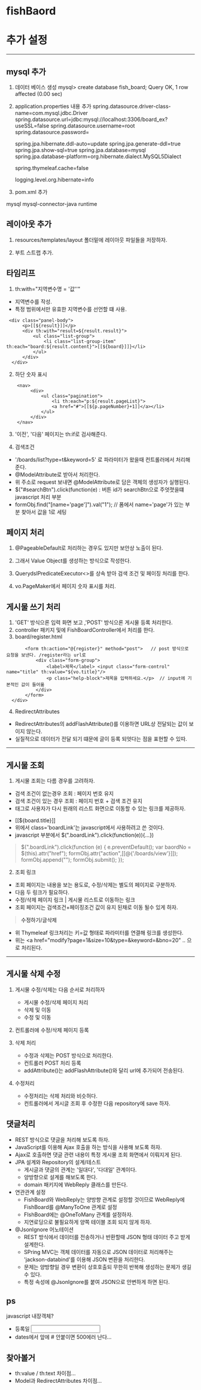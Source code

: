 fishBaord
==========
# 추가 설정
----------
## mysql 추가
1. 데이터 베이스 생성 
 mysql> create database fish_board;
 Query OK, 1 row affected (0.00 sec)

2. application.properties 내용 추가
   spring.datasource.driver-class-name=com.mysql.jdbc.Driver
   spring.datasource.url=jdbc:mysql://localhost:3306/board_ex?useSSL=false
   spring.datasource.username=root
   spring.datasource.password=

   spring.jpa.hibernate.ddl-auto=update
   spring.jpa.generate-ddl=true
   spring.jpa.show-sql=true
   spring.jpa.database=mysql
   spring.jpa.database-platform=org.hibernate.dialect.MySQL5Dialect

   spring.thymeleaf.cache=false

   logging.level.org.hibernate=info

3. pom.xml 추가
 <dependency>
            <groupId>mysql</groupId>
            <artifactId>mysql-connector-java</artifactId>
            <scope>runtime</scope>
 </dependency>

## 레이아웃 추가
1. resources/templates/layout 폴더밑에 레이아웃 파일들을 저장하자.

2. 부트 스트랩 추가.

## 타임리프
1. th:with="지역변수명 = '값''"
 - 지역변수를 작성.
 - 특정 범위에서만 유효한 지역변수를 선언할 떄 사용.
 >     
     <div class="panel-body">
          <p>[[${result}]]</p>
          <div th:with="result=${result.result}">
              <ul class="list-group">
                  <li class="list-group-item" th:each="board:${result.content}">[[${board}]]}</li>
              </ul>
          </div>
      </div>
      
2. 하단 숫자 표시
 > 
        <nav>
             <div>
                 <ul class="pagination">
                     <li th:each="p:${result.pageList}">
                     <a href="#">[[${p.pageNumber}+1]]</a></li>
                 </ul>
             </div>
        </nav>

3. '이전', '다음' 페이지는  th:if로 검사해준다.

4. 검색조건
  - '/boards/list?type=t&keyword=5' 로 파라미터가 왔을때 컨트롤러에서 처리해준다.
  - @ModelAttribute로 받아서 처리한다. 
  - 위 주소로 request 보내면 @ModelAttribute로 담은 객체의 생성자가 실행된다.
  - $("#searchBtn").click(function(e) : 버튼 id가 searchBtn으로 주엇졋을떄 javascript 처리 부분
  - formObj.find("[name='page']").val("1"); // 폼에서 name='page'가 있는 부분 찾아서 값을 1로 세팅


## 페이지 처리
1. @PageableDefault로 처리하는 경우도 있지만 보안상 노출이 된다.

2. 그래서  Value Object를 생성하는 방식으로 작성한다. 

3. QuerydslPredicateExecutor<>를 상속 받아 검색 조건 및 페이징 처리를 한다. 

4. vo.PageMaker에서 페이지 숫자 표시를 처리.

## 게시물 쓰기 처리
1. 'GET' 방식으론 입력 화면 보고 ,'POST' 방식으론 게시물 등록 처리한다.
2. controller 패키지 및에 FishBoardController에서 처리를 한다.
3. board/register.html
 >    <div class="panel-body">
           <form th:action="@{register}" method="post">   // post 방식으로 요청을 보낸다. /register라는 url로
               <div class="form-group">
                   <label>제목</label> <input class="form-control" name="title" th:value="${vo.title}"/>
                   <p class="help-block">제목을 입력하세요.</p>  // input에 기본적인 값이 들어옮
               </div>
           </form>
      </div>
      
4. RedirectAttributes 
  - RedirectAttributes의 addFlashAttribute()를 이용하면 URL상 전달되는 값이 보이지 않는다.
  - 실질적으로 데이터가 전달 되기 떄문에 글이 등록 되엇다는 점을 표현할 수 있따.       
        
-----

## 게시물 조회
1. 게시물 조회는 다름 경우를 고려하자.
  - 검색 조건이 없는경우 조회 : 페이지 번호 유지
  - 검색 조건이 있는 경우 조회 : 페이지 번호 + 검색 조건 유지
  - <form>태그로 사용자가 다시 원래의 리스트 화면으로 이동할 수 있는 링크를 제공하자.
  - <td><a th:href='${board.bno}' class='boardLink'>[[${board.title}]]</a></td>
  - 위에서 class='boardLink'는 javascript에서 사용하려고 쓴 것이다.
  - javascript 부분에서 $(".boardLink").click(function(e)){...})
>  $(".boardLink").click(function (e) {
                 e.preventDefault();
                 var baordNo = $(this).attr("href"); 
                 formObj.attr("action",[[@{'/boards/view'}]]);
                 formObj.append("<input type='hidden' name = 'bno' value='"+boardNo+"'>");
                 formObj.submit();
              });
              
2. 조회 링크
 - 조회 페이지는 내용을 보는 용도로, 수정/삭제는 별도의 페이지로 구분하자.
 - 다음 두 링크가 필요하다.
 - 수정/삭제 페이지 링크  |  게시물 리스트로 이동하는 링크
 - 조회 페이지는 검색조건+페이징조건 값이 유지 된채로 이동 될수 있게 하자.
 > <a th:href="@{modify(page=${pageVO.page}, size=${pageVO.size},type=${pageVO.type},keyword=${pageVO.keyword},
           bno=${vo.bno})}" class="btn btn-default">수정하기/글삭제</a>
 - 위 Thymeleaf 링크처리는 키=값 형태로 파라미터를 연결해 링크를 생성한다.
 - 위는 <a href="modify?page=1&size=10&type=&keyword=&bno=20" .. 으로 처리된다.
----

## 게시물 삭제 수정
1. 게시물 수정/삭제는 다음 순서로 처리하자
    - 게시물 수정/삭제 페이지 처리
    - 삭제 및 이동
    - 수정 및 이동
 
2. 컨트롤러에 수정/삭제 페이지 등록

3. 삭제 처리 
    - 수정과 삭제는 POST 방식으로 처리한다. 
    - 컨트롤러 POST 처리 등록 
    - addAttribute()는 addFlashAttribute()와 달리 url에 추가되어 전송된다.
 
4. 수정처리
    - 수정처리는 삭제 처리와 비슷허다.
    - 컨트롤러에서 게시글 조회 후 수정한 다음 repository에 save 하자.
    
## 댓글처리
 - REST 방식으로 댓글을 처리해 보도록 하자.
 - JavaScript를 이용해 Ajax 호출을 하는 방식을 사용해 보도록 하자. 
 - Ajax로 호출하면 댓글 관련 내용이 특정 게시물 조회 화면에서 이뤄지게 된다. 
 - JPA 설계와 Repository의 설계/테스트
    - 게시글과 댓글의 관계는 '일대다', '다대일' 관계이다. 
    - 양방향으로 설계를 해보도록 한다. 
    - domain 패키지에 WebReply 클래스를 만든다.
 - 연관관계 설정
    - FishBoard와 WebReply는 양방향 관계로 설정할 것이므로 WebReply에 FishBoard를 @ManyToOne 관계로 설정
    - FIshBoard에는 @OneToMany 관계를 설정하자.
    - 지연로딩으로 불필요하게 양쪽 테이블 조회 되지 않게 하자. 
 - @JsonIgnore 어노테이션
    - REST 방식에서 데이터를 전송하거나 반환할때 JSON 형태 데이터 주고 받게 설계한다.
    - SPring MVC는 객체 데이터를 자동으로 JSON 데이터로 처리해주는 'jackson-databind'를 이용해 JSON 변환을 처리한다. 
    - 문제는 양방향일 경우 변환이 상호호출되 무한히 반복해 생성하는 문제가 생길 수 있다. 
    - 특정 속성에 @JsonIgnore를 붙여 JSON으로 안변하게 하면 된다.

## ps
javascript 내장객체?
 - <label>등록일</label> <input class="form-control" name="regDate" th:value="${#dates.format(vo.regdate,'yyyy-MM-dd')}"
                                         readonly="readonly"/>
 - dates에서 앞에 # 안붙이면 500에러 난다...
 
 
## 찾아볼거
  - th:value / th:text 차이점...
  - Model과 RedirectAttributes 차이점...